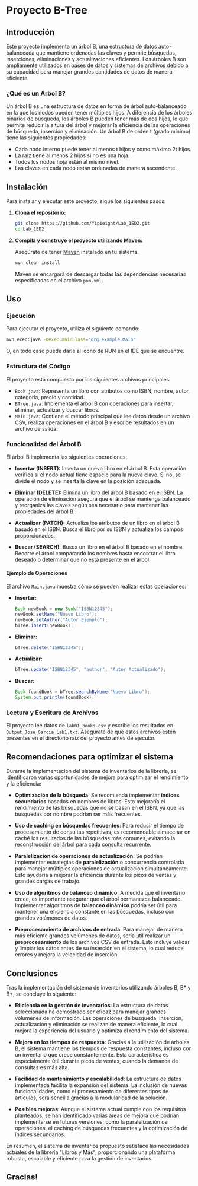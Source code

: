 
# Proyecto B-Tree

## Introducción

Este proyecto implementa un árbol B, una estructura de datos auto-balanceada que mantiene ordenadas las claves y permite búsquedas, inserciones, eliminaciones y actualizaciones eficientes. Los árboles B son ampliamente utilizados en bases de datos y sistemas de archivos debido a su capacidad para manejar grandes cantidades de datos de manera eficiente.

### ¿Qué es un Árbol B?

Un árbol B es una estructura de datos en forma de árbol auto-balanceado en la que los nodos pueden tener múltiples hijos. A diferencia de los árboles binarios de búsqueda, los árboles B pueden tener más de dos hijos, lo que permite reducir la altura del árbol y mejorar la eficiencia de las operaciones de búsqueda, inserción y eliminación. Un árbol B de orden t (grado mínimo) tiene las siguientes propiedades:
- Cada nodo interno puede tener al menos t hijos y como máximo 2t hijos.
- La raíz tiene al menos 2 hijos si no es una hoja.
- Todos los nodos hoja están al mismo nivel.
- Las claves en cada nodo están ordenadas de manera ascendente.

## Instalación

Para instalar y ejecutar este proyecto, sigue los siguientes pasos:

1. **Clona el repositorio:**

   ```sh
   git clone https://github.com/Yipieight/Lab_1ED2.git
   cd Lab_1ED2
   ```

2. **Compila y construye el proyecto utilizando Maven:**

   Asegúrate de tener [Maven](https://maven.apache.org/install.html) instalado en tu sistema.

   ```sh
   mvn clean install
   ```

   Maven se encargará de descargar todas las dependencias necesarias especificadas en el archivo `pom.xml`.

## Uso

### Ejecución

Para ejecutar el proyecto, utiliza el siguiente comando:

```sh
mvn exec:java -Dexec.mainClass="org.example.Main"
```
O, en todo caso puede darle al icono de RUN en el IDE que se encuentre.

### Estructura del Código

El proyecto está compuesto por los siguientes archivos principales:

- `Book.java`: Representa un libro con atributos como ISBN, nombre, autor, categoría, precio y cantidad.
- `BTree.java`: Implementa el árbol B con operaciones para insertar, eliminar, actualizar y buscar libros.
- `Main.java`: Contiene el método principal que lee datos desde un archivo CSV, realiza operaciones en el árbol B y escribe resultados en un archivo de salida.

### Funcionalidad del Árbol B

El árbol B implementa las siguientes operaciones:

- **Insertar (INSERT):** Inserta un nuevo libro en el árbol B. Esta operación verifica si el nodo actual tiene espacio para la nueva clave. Si no, se divide el nodo y se inserta la clave en la posición adecuada.

- **Eliminar (DELETE):** Elimina un libro del árbol B basado en el ISBN. La operación de eliminación asegura que el árbol se mantenga balanceado y reorganiza las claves según sea necesario para mantener las propiedades del árbol B.

- **Actualizar (PATCH):** Actualiza los atributos de un libro en el árbol B basado en el ISBN. Busca el libro por su ISBN y actualiza los campos proporcionados.

- **Buscar (SEARCH):** Busca un libro en el árbol B basado en el nombre. Recorre el árbol comparando los nombres hasta encontrar el libro deseado o determinar que no está presente en el árbol.

#### Ejemplo de Operaciones

El archivo `Main.java` muestra cómo se pueden realizar estas operaciones:

- **Insertar:**
  ```java
  Book newBook = new Book("ISBN12345");
  newBook.setName("Nuevo Libro");
  newBook.setAuthor("Autor Ejemplo");
  bTree.insert(newBook);
  ```

- **Eliminar:**
  ```java
  bTree.delete("ISBN12345");
  ```

- **Actualizar:**
  ```java
  bTree.update("ISBN12345", "author", "Autor Actualizado");
  ```

- **Buscar:**
  ```java
  Book foundBook = bTree.searchByName("Nuevo Libro");
  System.out.println(foundBook);
  ```

### Lectura y Escritura de Archivos

El proyecto lee datos de `lab01_books.csv` y escribe los resultados en `Output_Jose_Garcia_Lab1.txt`. Asegúrate de que estos archivos estén presentes en el directorio raíz del proyecto antes de ejecutar.

## Recomendaciones para optimizar el sistema

Durante la implementación del sistema de inventarios de la librería, se identificaron varias oportunidades de mejora para optimizar el rendimiento y la eficiencia:

- **Optimización de la búsqueda**: Se recomienda implementar **índices secundarios** basados en nombres de libros. Esto mejoraría el rendimiento de las búsquedas que no se basan en el ISBN, ya que las búsquedas por nombre podrían ser más frecuentes.

- **Uso de **caching** en búsquedas frecuentes**: Para reducir el tiempo de procesamiento de consultas repetitivas, es recomendable almacenar en caché los resultados de las búsquedas más comunes, evitando la reconstrucción del árbol para cada consulta recurrente.

- **Paralelización de operaciones de actualización**: Se podrían implementar estrategias de **paralelización** o concurrencia controlada para manejar múltiples operaciones de actualización simultáneamente. Esto ayudaría a mejorar la eficiencia durante los picos de ventas y grandes cargas de trabajo.

- **Uso de algoritmos de balanceo dinámico**: A medida que el inventario crece, es importante asegurar que el árbol permanezca balanceado. Implementar algoritmos de **balanceo dinámico** podría ser útil para mantener una eficiencia constante en las búsquedas, incluso con grandes volúmenes de datos.

- **Preprocesamiento de archivos de entrada**: Para manejar de manera más eficiente grandes volúmenes de datos, sería útil realizar un **preprocesamiento** de los archivos CSV de entrada. Esto incluye validar y limpiar los datos antes de su inserción en el sistema, lo cual reduce errores y mejora la velocidad de inserción.

## Conclusiones

Tras la implementación del sistema de inventarios utilizando árboles B, B* y B+, se concluye lo siguiente:

- **Eficiencia en la gestión de inventarios**: La estructura de datos seleccionada ha demostrado ser eficaz para manejar grandes volúmenes de información. Las operaciones de búsqueda, inserción, actualización y eliminación se realizan de manera eficiente, lo cual mejora la experiencia del usuario y optimiza el rendimiento del sistema.

- **Mejora en los tiempos de respuesta**: Gracias a la utilización de árboles B, el sistema mantiene los tiempos de respuesta constantes, incluso con un inventario que crece constantemente. Esta característica es especialmente útil durante picos de ventas, cuando la demanda de consultas es más alta.

- **Facilidad de mantenimiento y escalabilidad**: La estructura de datos implementada facilita la expansión del sistema. La inclusión de nuevas funcionalidades, como el procesamiento de diferentes tipos de artículos, será sencilla gracias a la modularidad de la solución.

- **Posibles mejoras**: Aunque el sistema actual cumple con los requisitos planteados, se han identificado varias áreas de mejora que podrían implementarse en futuras versiones, como la paralelización de operaciones, el caching de búsquedas frecuentes y la optimización de índices secundarios.

En resumen, el sistema de inventarios propuesto satisface las necesidades actuales de la librería "Libros y Más", proporcionando una plataforma robusta, escalable y eficiente para la gestión de inventarios.




## Gracias!

